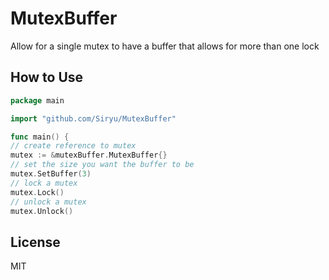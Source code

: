 # MutexBuffer
Allow for a single mutex to have a buffer that allows for more than one lock


## How to Use
```go
package main

import "github.com/Siryu/MutexBuffer"

func main() {
// create reference to mutex
mutex := &mutexBuffer.MutexBuffer{}
// set the size you want the buffer to be
mutex.SetBuffer(3)
// lock a mutex
mutex.Lock()
// unlock a mutex
mutex.Unlock()
```

## License

MIT
